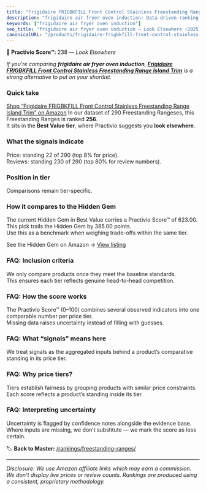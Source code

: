 ```yaml
---
title: "Frigidaire FRIGBKFILL Front Control Stainless Freestanding Range Island Trim"
description: "frigidaire air fryer oven induction: Data-driven ranking using the Practivio Score™. Positioned by quality, value, demand, findability, momentum."
keywords: ["frigidaire air fryer oven induction"]
seo_title: "frigidaire air fryer oven induction — Look Elsewhere (2025)"
canonicalURL: "/products/frigidaire-frigbkfill-front-control-stainless-freestanding-range-island-trim-B0BKVZQMDT/"
---
```


**🚫 Practivio Score™:** 238 — _Look Elsewhere_


*If you're comparing **frigidaire air fryer oven induction**, **[Frigidaire FRIGBKFILL Front Control Stainless Freestanding Range Island Trim](https://www.amazon.com/dp/B0BKVZQMDT?tag=practivio-20)** is a strong alternative to put on your shortlist.*
### Quick take
[Shop “Frigidaire FRIGBKFILL Front Control Stainless Freestanding Range Island Trim” on Amazon](https://www.amazon.com/dp/B0BKVZQMDT?tag=practivio-20)
In our dataset of 290 Freestanding Rangeses, this Freestanding Ranges is ranked **256**.  
It sits in the **Best Value tier**, where Practivio suggests you **look elsewhere**.

### What the signals indicate
Price: standing 22 of 290 (top 8% for price).  
Reviews: standing 230 of 290 (top 80% for review numbers).  

### Position in tier
Comparisons remain tier-specific.

### How it compares to the Hidden Gem
The current Hidden Gem in Best Value carries a Practivio Score™ of 623.00.  
This pick trails the Hidden Gem by 385.00 points.  
Use this as a benchmark when weighing trade-offs within the same tier.  

See the Hidden Gem on Amazon → [View listing](https://www.amazon.com/dp/B09JKLY86J?tag=practivio-20)

### FAQ: Inclusion criteria
We only compare products once they meet the baseline standards.  
This ensures each tier reflects genuine head-to-head competition.

### FAQ: How the score works
The Practivio Score™ (0–100) combines several observed indicators into one comparable number per price tier.  
Missing data raises uncertainty instead of filling with guesses.

### FAQ: What “signals” means here
We treat signals as the aggregated inputs behind a product’s comparative standing in its price tier.

### FAQ: Why price tiers?
Tiers establish fairness by grouping products with similar price constraints.  
Each score reflects a product’s standing inside its tier.

### FAQ: Interpreting uncertainty
Uncertainty is flagged by confidence notes alongside the evidence base.  
Where inputs are missing, we don’t substitute — we mark the score as less certain.


🏷️ **Back to Master:** [/rankings/freestanding-ranges/](/rankings/freestanding-ranges/)

---
_Disclosure: We use Amazon affiliate links which may earn a commission. We don’t display live prices or review counts. Rankings are produced using a consistent, proprietary methodology._
